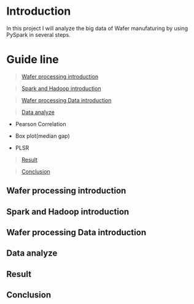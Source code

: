 # Introduction
In this project I will analyze the big data of Wafer manufaturing by using PySpark in several steps.
# Guide line

> [Wafer processing introduction](#wafer-processing-introduction) 

> [Spark and Hadoop introduction](#spark-and-hadoop-introduction)

> [Wafer processing Data introduction](#wafer-processing-data-introduction) 

> [Data analyze](#data-analyze)

   - Pearson Correlation
  
   - Box plot(median gap)
  
   - PLSR

> [Result](#result)

> [Conclusion](#conclusion)

## Wafer processing introduction
## Spark and Hadoop introduction
## Wafer processing Data introduction 
## Data analyze
## Result
## Conclusion
